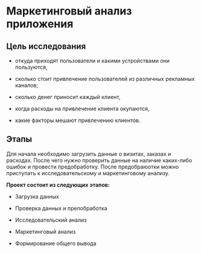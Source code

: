 <h1>Маркетинговый анализ приложения</h1>

<h2>Цель исследования</h2>

* откуда приходят пользователи и какими устройствами они пользуются,

* сколько стоит привлечение пользователей из различных рекламных каналов;

* сколько денег приносит каждый клиент,

* когда расходы на привлечение клиента окупаются,

* какие факторы мешают привлечению клиентов.

<h2>Этапы</h2>
Для начала необходимо загрузить данные о визитах, заказах и расходах. После чего нужно проверить данные на наличие каких-либо ошибок и провести предобработку. После предобраюотки можно приступать к исследовательскому и маркетинговому анализу.

**Проект состоит из следующих этапов:**

* Загрузка данных

* Проверка данных и прелобработка

* Исследовательский анализ

* Маркетинговый анализ

* Формирование общего вывода

